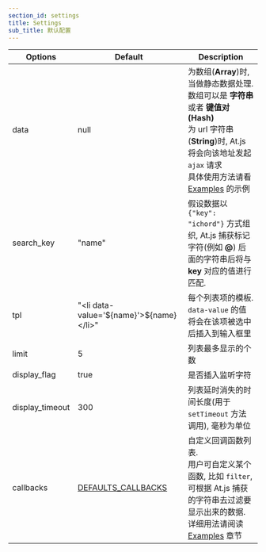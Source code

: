 ```yaml
---
section_id: settings
title: Settings 
sub_title: 默认配置
---
```


<table class="table table-bordered table-striped">
  <colgroup>
  <col class="span1">
  <col class="span1">
  <col class="span6">
</colgroup>
<thead>
  <tr>
    <th>Options</th>
    <th>Default</th>
    <th>Description</th>
  </tr>
</thead>
<tbody>
  <tr>
    <td>data</td>
    <td>null</td>
    <td>
      为数组(<strong>Array</strong>)时, 当做静态数据处理. 数组可以是 <strong>字符串</strong> 或者 <strong>键值对(Hash)</strong> <br/>
      为 url 字符串(<strong>String</strong>)时, At.js 将会向该地址发起 <code>ajax</code> 请求 <br/>
      具体使用方法请看 <a href="#examples">Examples</a> 的示例
    </td>
  </tr>
  <tr>
    <td>search_key</td>
    <td>"name"</td>
    <td>
      假设数据以 <code>{"key": "ichord"}</code> 方式组织, At.js 捕获标记字符(例如 <strong>@</strong>) 后面的字符串后将与 <strong>key</strong> 对应的值进行匹配.
    </td>
  </tr>
  <tr>
    <td>tpl</td>
    <td>
      "&lt;li data-value='${name}'&gt;${name}&lt;/li&gt;"
    </td>
    <td>
      每个列表项的模板. <code>data-value</code> 的值将会在该项被选中后插入到输入框里
    </td>
  </tr>
  <tr>
    <td>limit</td>
    <td>5</td>
    <td>
      列表最多显示的个数
    </td>
  </tr>
  <tr>
   <td>display_flag</td>
   <td>true</td>
   <td>
      是否插入监听字符
   </td>
 </tr>
 <tr>
   <td>display_timeout</td>
   <td>300</td>
   <td>
      列表延时消失的时间长度(用于 <code>setTimeout</code> 方法调用), 毫秒为单位
   </td>
 </tr>
 <tr>
  <td>callbacks</td>
  <td><a href="#callbacks">DEFAULTS_CALLBACKS</a></td>
  <td>
    自定义回调函数列表. <br/>
    用户可自定义某个函数, 比如 <code>filter</code>, 可根据 At.js 捕获的字符串去过滤要显示出来的数据. <br/>
    详细用法请阅读 <a href="#examples">Examples</a> 章节
  </td>
 </tr>
</tbody>
</table>
